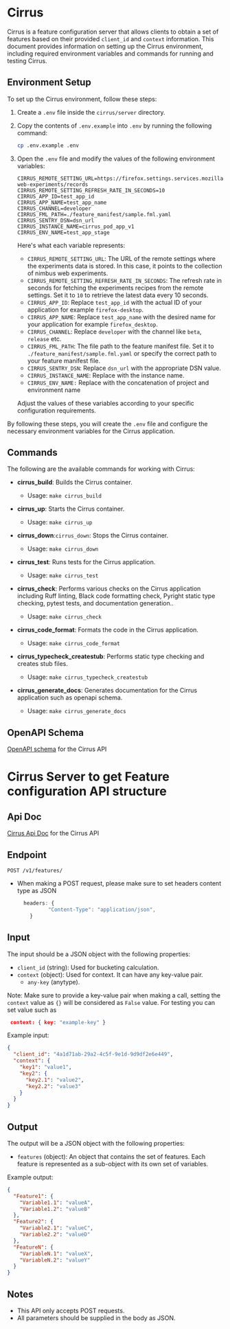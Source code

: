 # Cirrus

Cirrus is a feature configuration server that allows clients to obtain a set of features based on their provided `client_id` and `context` information.
This document provides information on setting up the Cirrus environment, including required environment variables and commands for running and testing Cirrus.

## Environment Setup

To set up the Cirrus environment, follow these steps:

1. Create a `.env` file inside the `cirrus/server` directory.
2. Copy the contents of `.env.example` into `.env` by running the following command:

   ```bash
   cp .env.example .env
   ```

3. Open the `.env` file and modify the values of the following environment variables:

   ```plaintext
   CIRRUS_REMOTE_SETTING_URL=https://firefox.settings.services.mozilla.com/v1/buckets/main/collections/nimbus-web-experiments/records
   CIRRUS_REMOTE_SETTING_REFRESH_RATE_IN_SECONDS=10
   CIRRUS_APP_ID=test_app_id
   CIRRUS_APP_NAME=test_app_name
   CIRRUS_CHANNEL=developer
   CIRRUS_FML_PATH=./feature_manifest/sample.fml.yaml
   CIRRUS_SENTRY_DSN=dsn_url
   CIRRUS_INSTANCE_NAME=cirrus_pod_app_v1
   CIRRUS_ENV_NAME=test_app_stage

   ```

   Here's what each variable represents:

   - `CIRRUS_REMOTE_SETTING_URL`: The URL of the remote settings where the experiments data is stored. In this case, it points to the collection of nimbus web experiments.
   - `CIRRUS_REMOTE_SETTING_REFRESH_RATE_IN_SECONDS`: The refresh rate in seconds for fetching the experiments recipes from the remote settings. Set it to `10` to retrieve the latest data every 10 seconds.
   - `CIRRUS_APP_ID`: Replace `test_app_id` with the actual ID of your application for example `firefox-desktop`.
   - `CIRRUS_APP_NAME`: Replace `test_app_name` with the desired name for your application for example `firefox_desktop`.
   - `CIRRUS_CHANNEL`: Replace `developer` with the channel like `beta`, `release` etc.
   - `CIRRUS_FML_PATH`: The file path to the feature manifest file. Set it to `./feature_manifest/sample.fml.yaml` or specify the correct path to your feature manifest file.
   - `CIRRUS_SENTRY_DSN`: Replace `dsn_url` with the appropriate DSN value.
   - `CIRRUS_INSTANCE_NAME`: Replace with the instance name.
   - `CIRRUS_ENV_NAME:` Replace with the concatenation of project and environment name

   Adjust the values of these variables according to your specific configuration requirements.

By following these steps, you will create the `.env` file and configure the necessary environment variables for the Cirrus application.

## Commands

The following are the available commands for working with Cirrus:

- **cirrus_build**: Builds the Cirrus container.

  - Usage: `make cirrus_build`

- **cirrus_up**: Starts the Cirrus container.

  - Usage: `make cirrus_up`

- **cirrus_down**:`cirrus_down`: Stops the Cirrus container.

  - Usage: `make cirrus_down`

- **cirrus_test**: Runs tests for the Cirrus application.

  - Usage: `make cirrus_test`

- **cirrus_check**: Performs various checks on the Cirrus application including Ruff linting, Black code formatting check, Pyright static type checking, pytest tests, and documentation generation..

  - Usage: `make cirrus_check`

- **cirrus_code_format**: Formats the code in the Cirrus application.

  - Usage: `make cirrus_code_format`

- **cirrus_typecheck_createstub**: Performs static type checking and creates stub files.

  - Usage: `make cirrus_typecheck_createstub`

- **cirrus_generate_docs**: Generates documentation for the Cirrus application such as openapi schema.
  - Usage: `make cirrus_generate_docs`

## OpenAPI Schema

[OpenAPI schema](/cirrus/server/cirrus/docs/openapi.json) for the Cirrus API

# Cirrus Server to get Feature configuration API structure

## Api Doc

[Cirrus Api Doc](/cirrus/server/cirrus/docs/apidoc.html) for the Cirrus API

## Endpoint

`POST /v1/features/`

- When making a POST request, please make sure to set headers content type as JSON
  ```javascript
    headers: {
            "Content-Type": "application/json",
      }
  ```

## Input

The input should be a JSON object with the following properties:

- `client_id` (string): Used for bucketing calculation.
- `context` (object): Used for context. It can have any key-value pair.
  - `any-key` (anytype).

Note: Make sure to provide a key-value pair when making a call, setting the `context` value as `{}` will be considered as `False` value. For testing you can set value such as
```json
 context: { key: "example-key" }
```
Example input:

```json
{
  "client_id": "4a1d71ab-29a2-4c5f-9e1d-9d9df2e6e449",
  "context": {
    "key1": "value1",
    "key2": {
      "key2.1": "value2",
      "key2.2": "value3"
    }
  }
}
```

## Output

The output will be a JSON object with the following properties:

- `features` (object): An object that contains the set of features. Each feature is represented as a sub-object with its own set of variables.

Example output:

```json
{
  "Feature1": {
    "Variable1.1": "valueA",
    "Variable1.2": "valueB"
  },
  "Feature2": {
    "Variable2.1": "valueC",
    "Variable2.2": "valueD"
  },
  "FeatureN": {
    "VariableN.1": "valueX",
    "VariableN.2": "valueY"
  }
}
```

## Notes

- This API only accepts POST requests.
- All parameters should be supplied in the body as JSON.
